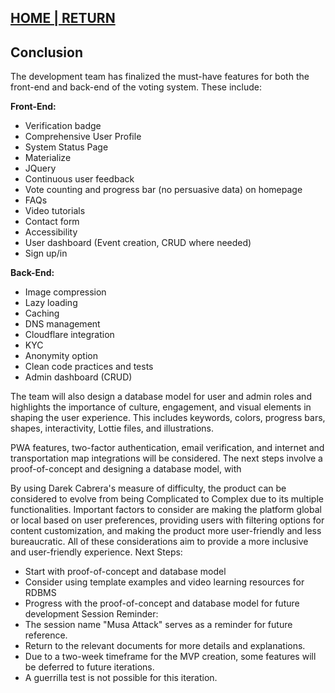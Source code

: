 ## [HOME | RETURN](https://github.com/plexoio/musa/blob/main/README.md)

## Conclusion
The development team has finalized the must-have features for both the front-end and back-end of the voting system. These include:

**Front-End:**
- Verification badge
- Comprehensive User Profile
- System Status Page
- Materialize
- JQuery
- Continuous user feedback
- Vote counting and progress bar (no persuasive data) on homepage
- FAQs
- Video tutorials
- Contact form
- Accessibility
- User dashboard (Event creation, CRUD where needed)
- Sign up/in

**Back-End:**
- Image compression
- Lazy loading
- Caching
- DNS management
- Cloudflare integration
- KYC
- Anonymity option
- Clean code practices and tests
- Admin dashboard (CRUD)

The team will also design a database model for user and admin roles and highlights the importance of culture, engagement, and visual elements in shaping the user experience. This includes keywords, colors, progress bars, shapes, interactivity, Lottie files, and illustrations.

PWA features, two-factor authentication, email verification, and internet and transportation map integrations will be considered. The next steps involve a proof-of-concept and designing a database model, with

By using Darek Cabrera's measure of difficulty, the product can be considered to evolve from being Complicated to Complex due to its multiple functionalities. Important factors to consider are making the platform global or local based on user preferences, providing users with filtering options for content customization, and making the product more user-friendly and less bureaucratic. All of these considerations aim to provide a more inclusive and user-friendly experience. 
Next Steps:
-	Start with proof-of-concept and database model
-	Consider using template examples and video learning resources for RDBMS
-	Progress with the proof-of-concept and database model for future development
Session Reminder:
-	The session name "Musa Attack" serves as a reminder for future reference.
-	Return to the relevant documents for more details and explanations.
-	Due to a two-week timeframe for the MVP creation, some features will be deferred to future iterations. 
-	A guerrilla test is not possible for this iteration.